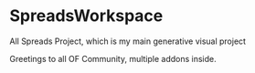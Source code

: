 SpreadsWorkspace
================

All Spreads Project, which is my main generative visual project

Greetings to all OF Community, multiple addons inside.
